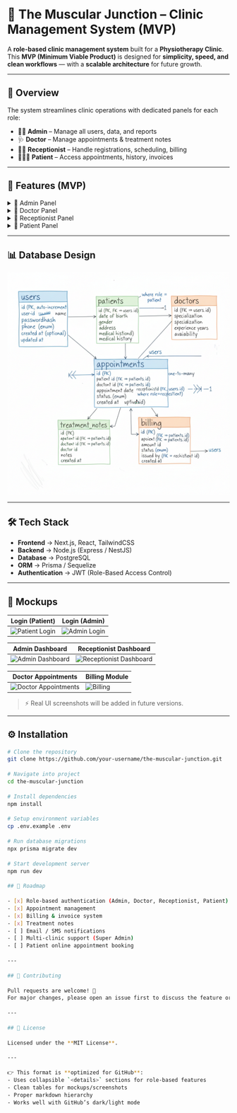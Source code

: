 # 🏥 The Muscular Junction – Clinic Management System (MVP)

A **role-based clinic management system** built for a **Physiotherapy Clinic**.  
This **MVP (Minimum Viable Product)** is designed for **simplicity, speed, and clean workflows** — with a **scalable architecture** for future growth.

---

## 📖 Overview

The system streamlines clinic operations with dedicated panels for each role:

- 👨‍💼 **Admin** – Manage all users, data, and reports
- 🩺 **Doctor** – Manage appointments & treatment notes
- 👩‍💻 **Receptionist** – Handle registrations, scheduling, billing
- 👨‍👩‍👦 **Patient** – Access appointments, history, invoices

---

## 🚀 Features (MVP)

<details>
<summary>🔹 Admin Panel</summary>

- Manage **Doctors, Patients, Receptionists**
- Full access to **records & reports**
- Create, update, delete any data

</details>

<details>
<summary>🔹 Doctor Panel</summary>

- View and manage **appointments**
- Add/update **treatment notes**
- Mark sessions as **completed**

</details>

<details>
<summary>🔹 Receptionist Panel</summary>

- Register **new patients**
- Schedule, reschedule, cancel **appointments**
- Collect payments & generate **invoices**

</details>

<details>
<summary>🔹 Patient Panel</summary>

- Secure login with unique **Patient ID** (e.g. `P0001`)
- Update password
- View upcoming **appointments**
- Access **treatment history & notes**
- View & download **invoices**

</details>

---

## 📊 Database Design

![Clinic ERD](./frontend/public/imgs/DB_ERD.png)

---

## 🛠️ Tech Stack

- **Frontend** → Next.js, React, TailwindCSS
- **Backend** → Node.js (Express / NestJS)
- **Database** → PostgreSQL
- **ORM** → Prisma / Sequelize
- **Authentication** → JWT (Role-Based Access Control)

---

## 🎨 Mockups

| Login (Patient)                                                              | Login (Admin)                                                            |
| ---------------------------------------------------------------------------- | ------------------------------------------------------------------------ |
| ![Patient Login](https://via.placeholder.com/300x200.png?text=Patient+Login) | ![Admin Login](https://via.placeholder.com/300x200.png?text=Admin+Login) |

| Admin Dashboard                                                                  | Receptionist Dashboard                                                                         |
| -------------------------------------------------------------------------------- | ---------------------------------------------------------------------------------------------- |
| ![Admin Dashboard](https://via.placeholder.com/300x200.png?text=Admin+Dashboard) | ![Receptionist Dashboard](https://via.placeholder.com/300x200.png?text=Receptionist+Dashboard) |

| Doctor Appointments                                                                      | Billing Module                                                   |
| ---------------------------------------------------------------------------------------- | ---------------------------------------------------------------- |
| ![Doctor Appointments](https://via.placeholder.com/300x200.png?text=Doctor+Appointments) | ![Billing](https://via.placeholder.com/300x200.png?text=Billing) |

> ⚡ Real UI screenshots will be added in future versions.

---

## ⚙️ Installation

```bash
# Clone the repository
git clone https://github.com/your-username/the-muscular-junction.git

# Navigate into project
cd the-muscular-junction

# Install dependencies
npm install

# Setup environment variables
cp .env.example .env

# Run database migrations
npx prisma migrate dev

# Start development server
npm run dev

## 🧭 Roadmap

- [x] Role-based authentication (Admin, Doctor, Receptionist, Patient)
- [x] Appointment management
- [x] Billing & invoice system
- [x] Treatment notes
- [ ] Email / SMS notifications
- [ ] Multi-clinic support (Super Admin)
- [ ] Patient online appointment booking

---

## 🤝 Contributing

Pull requests are welcome! 🎉
For major changes, please open an issue first to discuss the feature or fix.

---

## 📜 License

Licensed under the **MIT License**.

---

👉 This format is **optimized for GitHub**:
- Uses collapsible `<details>` sections for role-based features
- Clean tables for mockups/screenshots
- Proper markdown hierarchy
- Works well with GitHub’s dark/light mode

```
